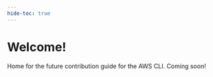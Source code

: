 ```yaml
---
hide-toc: true
---
```


# Welcome!

Home for the future contribution guide for the AWS CLI. Coming soon!
